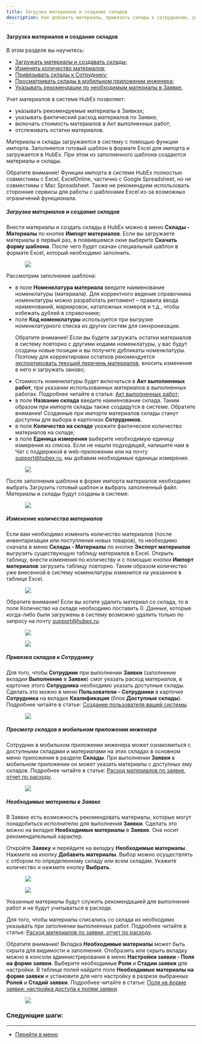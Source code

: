 ```yaml
---
title: Загрузка материалов и создание складов
description: Как добавить материалы, привязать склады к сотрудникам, указать материалы в заявке в HubEx.
---
```


#### Загрузка материалов и создание складов
В этом разделе вы научитесь:
<html>
<meta charset="utf-8">
<ul>
    <li><a href="#matimp">Загружать материалы и создавать склады;</a></li>
    <li><a href="#count">Изменять количество материалов;</a></li>
    <li><a href="#userwithmat">Привязывать склады к Сотруднику;</a></li>
    <li><a href="#wima">Просматривать склады в мобильном приложении инженера;</a></li>
    <li><a href="#matacc">Указывать рекомендации по необходимым материалы в Заявке.</a></li>


</ul>
</html>
<p>Учет материалов в системе HubEx позволяет:</p>
<ul>
    <li>указывать рекомендуемые материалы в Заявках;</li>
    <li>указывать фактический расход материалов по Заявке;</li>
    <li>включать стоимость материалов в Акт выполненных работ;</li>
    <li>отслеживать остатки материалов.</li>

</ul>
<p>Материалы и склады загружаются в систему с помощью функции импорта. Заполняется готовый шаблон в формате Excel для
    импорта и
    загружается в HubEx. При этом из заполненного шаблона создаются материалы и склады.
</p>
<p>Обратите внимание! Функции импорта в системе HubEx полностью совместимы с Excel, ExcelOnline, частично с Google
    Spreadsheet,
    но не совместимы с Mac Spreadsheet. Также не рекомендуем использовать сторонние сервисы для работы с шаблонами Excel
    из-за возможных ограничений функционала.</p>


<body>
<h5 id="matimp">Загрузка материалов и создание складов</h5>
<p>Внести материалы и создать склады в HubEx можно в меню <strong>Склады - Материалы</strong> по кнопке <strong>Импорт материалов</strong>. Если вы
    загружаете материалы в первый раз, в появившемся окне выберите <strong>Скачать форму шаблона</strong>. После чего будет скачан
    специальный шаблон в формате Excel, который необходимо заполнить.
</p>
<div>
    <img style="margin: 0 auto; display: block; max-width: 80%;"
         src="/attachments/images/FAQ/USER/Materials/Import.jpg"/>
</div>

<p>Рассмотрим заполнение шаблона:</p>
<ul>
    <li>в поле <strong>Номенклатура материала</strong> введите наименование номенклатуры (материала). Для корректного ведения справочника
        номенклатуры можно
        разработать регламент – правила ввода наименований, маркировок, каталожных номеров и т.д., чтобы избежать дублей
        в
        справочнике;
    </li>
    <li>поле <strong>Код номенклатуры</strong> используется при выгрузке номенклатурного списка из других систем для синхронизации.
        <p>Обратите внимание! Если вы будете загружать остатки материалов в систему повторно с другими кодами
            номенклатуры,
            у вас будут созданы новые позиции и вы получите дубликаты номенклатуры. Поэтому для корректировки остатков
            рекомендуется <a href="#count">экспортировать текущий перечень материалов</a>, вносить изменения в него и
            загружать заново;</p>
    </li>
    <li>Стоимость номенклатуры будет включаться в <strong>Акт выполненных работ</strong>, при указании использованных материалов в
        выполненных работах. Подробнее читайте в статье: <a
                href="https://wiki.hubex.ru/docs/FAQ/RU/user/ActOFAcceptance.html">Акт выполненных работ</a>;
    </li>
    <li>в поле <strong>Название склада</strong> введите наименование склада. Таким образом при импорте склады также создадутся в системе.
        Обратите внимание! Созданные при импорте материалов склады станут
        доступны для выбора в карточках <strong>Сотрудников</strong>.
    </li>
    <li>в поле <strong>Количество на складе</strong> укажите фактическое количество материалов на складе;</li>
    <li>в поле <strong>Единица измерения</strong> выберите необходимую единицу измерения из списка. Если не нашли подходящей, напишите
        нам в Чат с
        поддержкой в web-приложении или на почту <a
                href="mailto:support@hubex.ru" target="_blank" rel="noopener">
            support@hubex.ru</a>, мы добавим необходимые единицы измерения.
    </li>
</ul>
<div>
    <img style="margin: 0 auto; display: block; max-width: 80%;"
         src="/attachments/images/FAQ/USER/Materials/Template.jpg"/>
</div>

<p>После заполнения шаблона в форме импорта материалов необходимо
    выбрать Загрузить готовый шаблон и выбрать заполненный файл. Материалы и склады будут созданы в системе.</p>
<div>
    <img style="margin: 0 auto; display: block; max-width: 80%;"
         src="/attachments/images/FAQ/USER/Materials/Materials.jpg"/>
</div>

<h5 id="count">Изменение количества материалов</h5>

<p>Если вам необходимо изменить количество материалов (после инвентаризации или поступления новых товаров), то
    необходимо сначала в меню <strong>Склады - Материалы</strong> по кнопке <strong>Экспорт материалов</strong> выгрузить существующую таблицу материалов
    в Excel. Открыть таблицу, внести изменения по количеству и с помощью кнопки <strong>Импорт материалов</strong> загрузить таблицу
    повторно. Таким образом количество уже внесенной в систему номенклатуры изменится на указанное в таблице Excel. </p>

<div>
    <img style="margin: 0 auto; display: block; max-width: 80%;"
         src="/attachments/images/FAQ/USER/Materials/Export.jpg"/>
</div>
<p>Обратите внимание! Если вы хотите удалить материал со склада, то в поле Количество на складе необходимо поставить
    0. Данные, которые когда-либо были загружены в систему возможно удалить только по
    запросу на почту <a
            href="mailto:support@hubex.ru" target="_blank" rel="noopener">
        support@hubex.ru</a>.</p>
<div>
    <img style="margin: 0 auto; display: block; max-width: 80%;"
         src="/attachments/images/FAQ/USER/Materials/TemplateCount.jpg"/>
</div>

<p>
<div>
    <img style="margin: 0 auto; display: block; max-width: 80%;"
         src="/attachments/images/FAQ/USER/Materials/EditCount.jpg"/>
</div>
</p>

<h5 id="userwithmat">Привязка складов к Сотруднику</h5>
<p>Для того, чтобы <strong>Сотрудник</strong> при выполнении <strong>Заявки</strong> (заполнение вкладки <strong>Выполнение</strong> в <strong>Заявке</strong>) смог указать расход материалов, в
    карточке этого <strong>Сотрудника</strong> необходимо указать доступные склады. Сделать это можно в меню <strong>Пользователи - Сотрудники</strong> в
    карточке <strong>Сотрудника</strong> на вкладке <strong>Квалификация</strong> (блок <strong>Доступные склады</strong>). Подробнее читайте в статье: <a
            href="https://wiki.hubex.ru/docs/FAQ/RU/user/CreatingUser.html">Создание пользователя вашей системы</a>.
</p>

<div>
    <img style="margin: 0 auto; display: block; max-width: 80%;"
         src="/attachments/images/FAQ/USER/Materials/User.jpg"/>
</div>


<h5 id="wima">Просмотр складов в мобильном приложении инженера</h5>
<p>Сотрудник в мобильном приложении инженера может ознакомиться с доступными складами и материалами на этих складах в
    основном меню приложения в разделе <strong>Склады</strong>. При выполнении <strong>Заявки</strong> в мобильном приложении он может указать материалы с
    доступных ему складов. Подробнее читайте в статье: <a
            href="https://wiki.hubex.ru/docs/FAQ/RU/user/Withdrawals.html">Расход материалов по заявке, отчет по
        расходу</a>.</p>

<div>
    <img style="margin: 0 auto; display: block; max-width: 80%;"
         src="/attachments/images/FAQ/USER/Materials/MobMaterials.jpg"/>
</div>


<h5 id="matacc">Необходимые материалы в Заявке</h5>

<p>В Заявке есть возможность рекомендовать материалы, которые могут понадобиться исполнителю для выполнения <strong>Заявки</strong>.
    Сделать это можно на вкладке <strong>Необходимые материалы</strong> в <strong>Заявке</strong>. Она носит рекомендательный характер. </p>


<p>Откройте <strong>Заявку</strong> и перейдите на вкладку <strong>Необходимые материалы</strong>. Нажмите на кнопку <strong>Добавить материалы</strong>. Выбор можно
    осуществлять с отбором по определенному
    складу или всем складам. Укажите количество и нажмите кнопку <strong>Выбрать</strong>. </p>
<div>
    <img style="margin: 0 auto; display: block; max-width: 80%;"
         src="/attachments/images/FAQ/USER/Materials/MaterialsADD.jpg"/>
</div>
<p>
<div>
    <img style="margin: 0 auto; display: block; max-width: 80%;"
         src="/attachments/images/FAQ/USER/Materials/MaterialsADD2.jpg"/>
</div>
</p>

<P>Указанные материалы будут служить рекомендацией для выполнения работ и не будут учитываться в расходе.</P>
<p>Для того, чтобы материалы списались со склада их необходимо указывать при заполнении выполненных работ. Подробнее
    читайте в статье: <a href="https://wiki.hubex.ru/docs/FAQ/RU/user/Withdrawals.html">Расход материалов по заявке, отчет по
        расходу</a>.</p>

<p>Обратите внимание! Вкладка <strong>Необходимые материалы</strong> может быть скрыта для видимости и заполнения. Отобразить или скрыть
    вкладку можно в консоли администрирования в меню <strong>Настройки заявки - Поля на форме заявки</strong>. Выберите необходимые <strong>Роли</strong>
    и <strong>Стадии заявки</strong> для настройки. В таблице полей найдите поле <strong>Необходимые материалы на форме заявки</strong> и установите для
    него настройку в разрезе выбранных <strong>Ролей</strong> и <strong>Стадий заявки</strong>. Подробнее читайте в статье: <a
            href="https://wiki.hubex.ru/docs/FAQ/RU/admin/ElementsOfInterface.html">Поля на форме заявки: настройка
        доступа к полям заявки</a>.</p>
<div>
    <img style="margin: 0 auto; display: block; max-width: 80%;"
         src="/attachments/images/FAQ/USER/Materials/Roles.jpg"/>
</div>
</body>

### Следующие шаги:


___
- [Перейти в меню](http://wiki.hubex.ru)
